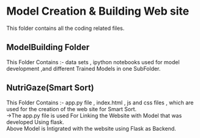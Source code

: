 <h1>Model Creation & Building Web site</h1>
This folder contains all the coding related files.
<h2>ModelBuilding Folder</h2>
This Folder Contains :- data sets , ipython notebooks used for model development ,and different Trained Models in one SubFolder.
<h2>NutriGaze(Smart Sort)</h2>
This Folder Contains :- app.py file , index.html , js and css files , which are used for the creation of the web site for Smart Sort.<br>
->The app.py file is used For Linking the Website with Model that was developed Using flask.<br>
Above Model is Intigrated with the website using Flask as Backend.
